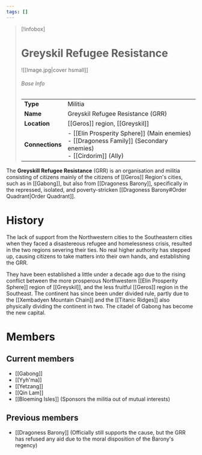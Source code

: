 ```yaml
---
tags: []
---
```

> [!infobox]  
> # Greyskil Refugee Resistance
> ![[Image.jpg|cover hsmall]]  
> ###### Base Info
> | | |  
> |---|---|  
> | **Type** | Militia | 
> | **Name** | Greyskil Refugee Resistance (GRR) |
> | **Location** | [[Geros]] region, [[Greyskil]] |
> | **Connections** | - [[Elin Prosperity Sphere]] (Main enemies)<br>- [[Dragoness Family]] (Secondary enemies)<br>- [[Cirdorim]] (Ally) |

The **Greyskill Refugee Resistance** (GRR) is an organisation and militia consisting of citizens mainly of the citizens of [[Geros]] Region's cities, such as in [[Gabong]], but also from [[Dragoness Barony]], specifically in the repressed, isolated, and poverty-stricken [[Dragoness Barony#Order Quadrant|Order Quadrant]]. 
# History
The lack of support from the Northwestern cities to the Southeastern cities when they faced a disastereous refugee and homelessness crisis, resulted in the two regions severing their ties. No real higher authority has stepped up, causing citizens to take matters into their own hands, and establishing the GRR.

They have been established a little under a decade ago due to the rising conflict between the more prosperous Northwestern [[Elin Prosperity Sphere]] region of [[Greyskil]], and the less fruitful [[Geros]] region in the Southeast. The continent has since been under divided rule, partly due to the [[Xembadyen Mountain Chain]] and the [[Titanic Ridges]] also physically dividing the continent in two. The citadel of Gabong has become the new capital.
# Members
## Current members
- [[Gabong]]
- [[Yyh'ma]]
- [[Yetzang]]
- [[Qin Lam]]
- [[Bloeming Isles]] (Sponsors the militia out of mutual interests)
## Previous members
- [[Dragoness Barony]] (Officially still supports the cause, but the GRR has refused any aid due to the moral disposition of the Barony's regency)